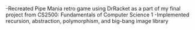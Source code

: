 -Recreated Pipe Mania retro game using DrRacket as a part of my final project from CS2500: Fundamentals of Computer Science 1
-Implemented recursion, abstraction, polymorphism, and big-bang image library
